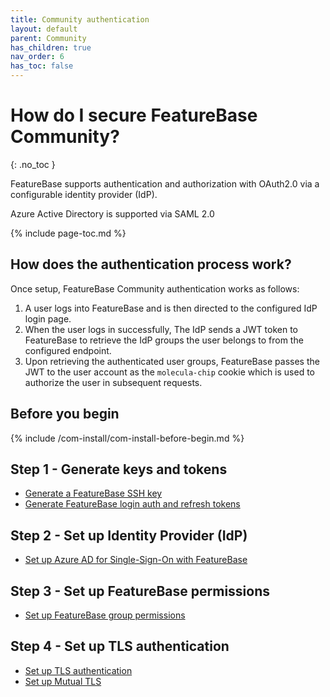 ```yaml
---
title: Community authentication
layout: default
parent: Community
has_children: true
nav_order: 6
has_toc: false
---
```


# How do I secure FeatureBase Community?
{: .no_toc }

FeatureBase supports authentication and authorization with OAuth2.0 via a configurable identity provider (IdP).

Azure Active Directory is supported via SAML 2.0

{% include page-toc.md %}

## How does the authentication process work?

Once setup, FeatureBase Community authentication works as follows:

1. A user logs into FeatureBase and is then directed to the configured IdP login page.
2. When the user logs in successfully, The IdP sends a JWT token to FeatureBase to retrieve the IdP groups the user belongs to from the configured endpoint.
3. Upon retrieving the authenticated user groups, FeatureBase passes the JWT to the user account as the `molecula-chip` cookie which is used to authorize the user in subsequent requests.

## Before you begin

{% include /com-install/com-install-before-begin.md %}

## Step 1 - Generate keys and tokens

* [Generate a FeatureBase SSH key](/docs/community/com-auth/com-auth-key)
* [Generate FeatureBase login auth and refresh tokens](/docs/community/com-auth/com-auth-token)

## Step 2 - Set up Identity Provider (IdP)

* [Set up Azure AD for Single-Sign-On with FeatureBase](/docs/community/com-auth/com-auth-azure-sso)

## Step 3 - Set up FeatureBase permissions

* [Set up FeatureBase group permissions](/docs/community/com-auth/com-auth-group-permissions)

## Step 4 - Set up TLS authentication

* [Set up TLS authentication](/docs/community/com-auth/com-auth-tls)
* [Set up Mutual TLS](/docs/community/com-auth/com-auth-tls-mutual)

<!--
## Step 5 - Set up audit logs

* [Set up authentication audit logs]()

-->
